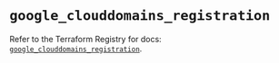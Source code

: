 # `google_clouddomains_registration`

Refer to the Terraform Registry for docs: [`google_clouddomains_registration`](https://registry.terraform.io/providers/hashicorp/google/5.17.0/docs/resources/clouddomains_registration).
